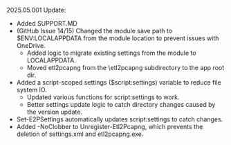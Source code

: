 2025.05.001 Update:

- Added SUPPORT.MD
- (GitHub Issue 14/15) Changed the module save path to $ENV:LOCALAPPDATA from the module location to prevent issues with OneDrive.
  - Added logic to migrate existing settings from the module to LOCALAPPDATA.
  - Moved etl2pcapng from the \etl2pcapng subdirectory to the app root dir.
- Added a script-scoped settings ($script:settings) variable to reduce file system IO.
  - Updated various functions for script:settings to work.
  - Better settings update logic to catch directory changes caused by the version update.
- Set-E2PSettings automatically updates script:settings to catch changes.
- Added -NoClobber to Unregister-Etl2Pcapng, which prevents the deletion of settings.xml and etl2pcapng.exe.